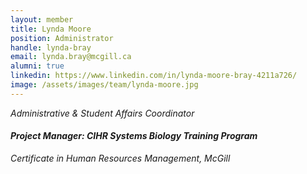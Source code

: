 ```yaml
---
layout: member
title: Lynda Moore
position: Administrator
handle: lynda-bray
email: lynda.bray@mcgill.ca
alumni: true
linkedin: https://www.linkedin.com/in/lynda-moore-bray-4211a726/
image: /assets/images/team/lynda-moore.jpg
---
```



<em>Administrative &amp; Student Affairs Coordinator</em>
<h4><em>Project Manager: CIHR Systems Biology Training Program</em></h4>
<em>Certificate in Human Resources Management, McGill</em>
